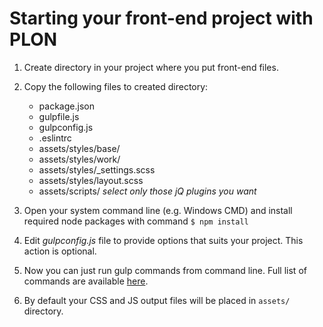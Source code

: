 # Starting your front-end project with PLON

1. Create directory in your project where you put front-end files.

2. Copy the following files to created directory:
    * package.json
    * gulpfile.js
    * gulpconfig.js
    * .eslintrc
    * assets/styles/base/
    * assets/styles/work/
    * assets/styles/_settings.scss
    * assets/styles/layout.scss
    * assets/scripts/ _select only those jQ plugins you want_

3. Open your system command line (e.g. Windows CMD) and install required node packages with command `$ npm install`

4. Edit _gulpconfig.js_ file to provide options that suits your project. This action is optional.

5. Now you can just run gulp commands from command line. Full list of commands are available [here](/docs/gulp.md).

6. By default your CSS and JS output files will be placed in `assets/` directory.